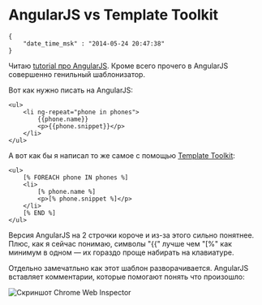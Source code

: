 # AngularJS vs Template Toolkit

```
{
    "date_time_msk" : "2014-05-24 20:47:38"
}
```

Читаю [tutorial про AngularJS][t]. Кроме всего прочего в AngularJS совершенно
генильный шаблонизатор.

Вот как нужно писать на AngularJS:

    <ul>
        <li ng-repeat="phone in phones">
            {{phone.name}}
            <p>{{phone.snippet}}</p>
        </li>
    </ul>

А вот как бы я написал то же самое с помощью [Template Toolkit][tt]:

    <ul>
        [% FOREACH phone IN phones %]
        <li>
            [% phone.name %]
            <p>[% phone.snippet %]</p>
        </li>
        [% END %]
    </ul>

Версия AngularJS на 2 строчки короче и из-за этого сильно понятнее. Плюс, как
я сейчас понимаю, символы "{{" лучше чем "[%" как минимум в одном — их гораздо
проще набирать на клавиатуре.

Отдельно замечатльно как этот шаблон разворачивается. AngularJS вставляет
комментарии, которые помогают понять что произошло:

![Скриншот Chrome Web Inspector][i]

 [t]: https://docs.angularjs.org/tutorial/step_02
 [tt]: http://www.template-toolkit.org
 [i]: https://upload.bessarabov.ru/bessarabov/81IXDdKcRhFa1RRC_HTEtCCeMm4.png
